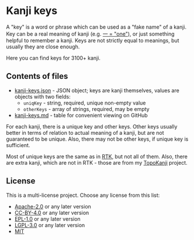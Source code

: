 # Kanji keys

A "key" is a word or phrase which can be used as a "fake name" of a kanji. Key can be a real meaning of kanji (e.g. [一 = "one"](http://jisho.org/search/%E4%B8%80%20%23kanji)), or just something helpful to remember a kanji. Keys are not strictly equal to meanings, but usually they are close enough.

Here you can find keys for 3100+ kanji.

## Contents of files

- [kanji-keys.json](kanji-keys.json) - JSON object; keys are kanji themselves, values are objects with two fields:
  - `uniqKey` - string, required, unique non-empty value
  - `otherKeys` - array of strings, required, may be empty
- [kanji-keys.md](kanji-keys.md) - table for convenient viewing on GitHub

For each kanji, there is a unique key and other keys. Other keys usually better in terms of relation to actual meaning of a kanji, but are not guaranteed to be unique. Also, there may not be other keys, if unique key is sufficient.

Most of unique keys are the same as in [RTK][], but not all of them. Also, there are extra kanji, which are not in RTK - those are from my [TopoKanji][] project.

[rtk]: https://en.wikipedia.org/wiki/Remembering_the_Kanji_and_Remembering_the_Hanzi
[topokanji]: https://github.com/scriptin/topokanji

## License

This is a multi-license project. Choose any license from this list:

- [Apache-2.0](http://www.apache.org/licenses/LICENSE-2.0) or any later version
- [CC-BY-4.0](http://creativecommons.org/licenses/by/4.0/) or any later version
- [EPL-1.0](https://www.eclipse.org/legal/epl-v10.html) or any later version
- [LGPL-3.0](http://www.gnu.org/licenses/lgpl-3.0.html) or any later version
- [MIT](http://opensource.org/licenses/MIT)
